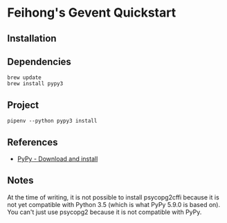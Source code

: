 # Feihong's Gevent Quickstart

## Installation

## Dependencies

```
brew update
brew install pypy3
```

## Project

```
pipenv --python pypy3 install
```

## References

- [PyPy - Download and install](https://pypy.org/download.html)

## Notes

At the time of writing, it is not possible to install psycopg2cffi because it is not yet compatible with Python 3.5 (which is what PyPy 5.9.0 is based on). You can't just use psycopg2 because it is not compatible with PyPy.
